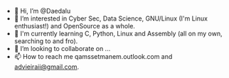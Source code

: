 - 👋 Hi, I’m @Daedalu
- 👀 I’m interested in Cyber Sec, Data Science, GNU/Linux (I'm Linux enthusiast!) and OpenSource as a whole.
- 🌱 I'm currently learning C, Python, Linux and Assembly (all on my own, searching to and fro).
- 💞️ I’m looking to collaborate on ...
- 📫 How to reach me qamssetmanem.outlook.com and advieiraii@gmail.com.

<!---I'm just a beginner and curious at IT, fascinated by technology and programming languages, Network Security (despite being very, very newbie to it). With a special love for "Linuxverse", since this was my the point of entry in this world (thanks AntiX Linux!!!). 

--->
